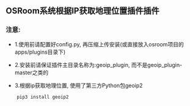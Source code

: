 ## OSRoom系统根据IP获取地理位置插件插件
### 注意:
- 1.使用前请配置好config.py, 再压缩上传安装(或直接放入osroom项目的apps/plugins目录下)

- 2.安装前请保证插件主目录名称为:geoip_plugin, 而不是geoip_plugin-master之类的
- 3.根据ip获取地理位置, 使用了第三方Python包geoip2

```
    pip3 install geoip2
```
